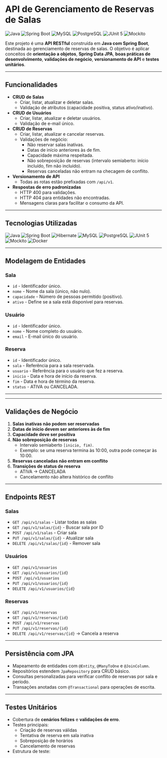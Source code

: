 # API de Gerenciamento de Reservas de Salas

![Java](https://img.shields.io/badge/Java-21-blue?logo=java)
![Spring Boot](https://img.shields.io/badge/Spring%20Boot-3.5.6-green?logo=spring)
![MySQL](https://img.shields.io/badge/MySQL-8.0-blue?logo=mysql)
![PostgreSQL](https://img.shields.io/badge/PostgreSQL-15-blue?logo=postgresql)
![JUnit 5](https://img.shields.io/badge/JUnit-5-red?logo=junit5)
![Mockito](https://img.shields.io/badge/Mockito-4.0-orange?logo=mockito)

Este projeto é uma **API RESTful** construída em **Java com Spring Boot**, destinada ao gerenciamento de reservas de salas. O objetivo é aplicar conceitos de **orientação a objetos**, **Spring Data JPA**, **boas práticas de desenvolvimento**, **validações de negócio**, **versionamento de API** e **testes unitários**.

---

## Funcionalidades

- **CRUD de Salas**
    - Criar, listar, atualizar e deletar salas.
    - Validação de atributos (capacidade positiva, status ativo/inativo).
- **CRUD de Usuários**
    - Criar, listar, atualizar e deletar usuários.
    - Validação de e-mail único.
- **CRUD de Reservas**
    - Criar, listar, atualizar e cancelar reservas.
    - Validações de negócio:
        - Não reservar salas inativas.
        - Datas de início anteriores às de fim.
        - Capacidade máxima respeitada.
        - Não sobreposição de reservas (intervalo semiaberto: início incluído, fim não incluído).
        - Reservas canceladas não entram na checagem de conflito.
- **Versionamento de API**
    - Todas as rotas estão prefixadas com `/api/v1`.
- **Respostas de erro padronizadas**
    - HTTP 400 para validações.
    - HTTP 404 para entidades não encontradas.
    - Mensagens claras para facilitar o consumo da API.

---

## Tecnologias Utilizadas

![Java](https://img.shields.io/badge/Java-21-blue?logo=java)
![Spring Boot](https://img.shields.io/badge/Spring%20Boot-3.5.6-green?logo=spring)
![Hibernate](https://img.shields.io/badge/Hibernate-6.3-orange?logo=hibernate)
![MySQL](https://img.shields.io/badge/MySQL-8.0-blue?logo=mysql)
![PostgreSQL](https://img.shields.io/badge/PostgreSQL-15-blue?logo=postgresql)
![JUnit 5](https://img.shields.io/badge/JUnit-5-red?logo=junit5)
![Mockito](https://img.shields.io/badge/Mockito-4.0-orange?logo=mockito)
![Docker](https://img.shields.io/badge/Docker-24.0-blue?logo=docker)

---

## Modelagem de Entidades

### Sala
- `id` - Identificador único.
- `nome` - Nome da sala (único, não nulo).
- `capacidade` - Número de pessoas permitido (positivo).
- `ativo` - Define se a sala está disponível para reservas.

### Usuário
- `id` - Identificador único.
- `nome` - Nome completo do usuário.
- `email` - E-mail único do usuário.

### Reserva
- `id` - Identificador único.
- `sala` - Referência para a sala reservada.
- `usuario` - Referência para o usuário que fez a reserva.
- `inicio` - Data e hora de início da reserva.
- `fim` - Data e hora de término da reserva.
- `status` - ATIVA ou CANCELADA.

---

---

## Validações de Negócio

1. **Salas inativas não podem ser reservadas**
2. **Datas de início devem ser anteriores às de fim**
3. **Capacidade deve ser positiva**
4. **Não sobreposição de reservas**
    - Intervalo semiaberto `[inicio, fim)`.
    - Exemplo: se uma reserva termina às 10:00, outra pode começar às 10:00.
5. **Reservas canceladas não entram em conflito**
6. **Transições de status de reserva**
    - ATIVA → CANCELADA
    - Cancelamento não altera histórico de conflito

---

## Endpoints REST

### Salas
- `GET /api/v1/salas` - Listar todas as salas
- `GET /api/v1/salas/{id}` - Buscar sala por ID
- `POST /api/v1/salas` - Criar sala
- `PUT /api/v1/salas/{id}` - Atualizar sala
- `DELETE /api/v1/salas/{id}` - Remover sala

### Usuários
- `GET /api/v1/usuarios`
- `GET /api/v1/usuarios/{id}`
- `POST /api/v1/usuarios`
- `PUT /api/v1/usuarios/{id}`
- `DELETE /api/v1/usuarios/{id}`

### Reservas
- `GET /api/v1/reservas`
- `GET /api/v1/reservas/{id}`
- `POST /api/v1/reservas`
- `PUT /api/v1/reservas/{id}`
- `DELETE /api/v1/reservas/{id}` → Cancela a reserva

---

## Persistência com JPA

- Mapeamento de entidades com `@Entity`, `@ManyToOne` e `@JoinColumn`.
- Repositórios estendem `JpaRepository` para CRUD básico.
- Consultas personalizadas para verificar conflito de reservas por sala e período.
- Transações anotadas com `@Transactional` para operações de escrita.

---

## Testes Unitários

- Cobertura de **cenários felizes** e **validações de erro**.
- Testes principais:
    - Criação de reservas válidas
    - Tentativa de reserva em sala inativa
    - Sobreposição de horários
    - Cancelamento de reservas
- Estrutura de teste:


